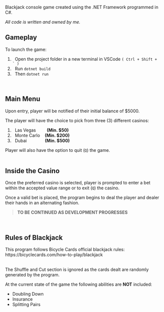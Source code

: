 Blackjack console game created using the .NET Framework programmed in C#.

*All code is written and owned by me.*

<h2>Gameplay</h2>

To launch the game:
1. &nbsp;&nbsp;Open the project folder in a new terminal in VSCode ```( Ctrl + Shift + ` )```
2. &nbsp;&nbsp;Run ``` dotnet build ```
3. &nbsp;&nbsp;Then ``` dotnet run ```

<br>

<h2>Main Menu</h2>

Upon entry, player will be notified of their initial balance of $5000.

The player will have the choice to pick from three (3) different casinos:

1. &nbsp;&nbsp;Las Vegas&nbsp;&nbsp;&nbsp;&nbsp;&nbsp;&nbsp;&nbsp;&nbsp;&nbsp;**(Min. $50)**
2. &nbsp;&nbsp;Monte Carlo&nbsp;&nbsp;&nbsp;&nbsp;**(Min. $200)**
3. &nbsp;&nbsp;Dubai&nbsp;&nbsp;&nbsp;&nbsp;&nbsp;&nbsp;&nbsp;&nbsp;&nbsp;&nbsp;&nbsp;&nbsp;&nbsp;&nbsp;&nbsp;**(Min. $500)**

Player will also have the option to quit (```Q```) the game.
<br>
<br>

<h2>Inside the Casino</h2>

Once the preferred casino is selected, player is prompted to enter a bet within the accepted value range or to exit (```Q```) the casino.

Once a valid bet is placed, the program begins to deal the player and dealer their hands in an alternating fashion.

> **TO BE CONTINUED AS DEVELOPMENT PROGRESSES**

<br>

<h2>Rules of Blackjack</h2>
This program follows Bicycle Cards official blackjack rules:
https://bicyclecards.com/how-to-play/blackjack

<br>
<br>

The Shuffle and Cut section is ignored as the cards dealt are randomly generated by the program.

At the current state of the game the following abilities are **NOT** included:
- Doubling Down
- Insurance
- Splitting Pairs
